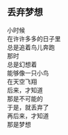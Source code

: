 ## 丢弃梦想

小时候<br>
在许许多多的日子里<br>
总是追着鸟儿奔跑<br>
那时<br>
总是幻想着<br>
能够像一只小鸟<br>
在天空飞翔<br>
后来，才知道<br>
那是不可能的<br>
于是，就丢弃了<br>
再后来，才知道<br>
那是梦想<br>
